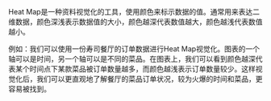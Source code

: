 Heat Map是一种资料视觉化的工具，使用颜色来标示数据的值。通常用来表达二维数据，颜色深浅表示数据值的大小，颜色越深代表数值越大，颜色越浅代表数值越小。

例如：我们可以使用一份寿司餐厅的订单数据进行Heat Map视觉化。图表的一个轴可以是时间，另一个轴可以是不同的菜品。在图表上，我们可以看到颜色越深代表某个时间点下某款菜品被订单数量越多，而颜色越浅表示订单数量较少。这样视觉化后，我们可以更直观地了解餐厅的菜品订单状况，较为火爆的时间和菜品，更容易被找到。
